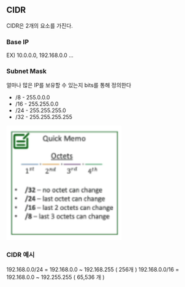 ## CIDR
CIDR은 2개의 요소를 가진다.

### Base IP
EX) 10.0.0.0, 192.168.0.0 ...

### Subnet Mask
얼마나 많은 IP를 보유할 수 있는지 bits를 통해 정의한다
- /8 - 255.0.0.0
- /16 - 255.255.0.0
- /24 - 255.255.255.0
- /32 - 255.255.255.255

<img width="300" src="./img/img_2.png">

### CIDR 예시
192.168.0.0/24 = 192.168.0.0 ~ 192.168.255 ( 256개 )
192.168.0.0/16 = 192.168.0.0 ~ 192.255.255 ( 65,536 개 )
